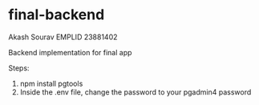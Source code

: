 # final-backend
Akash Sourav
EMPLID 23881402

Backend implementation for final app

Steps:
1. npm install pgtools
2. Inside the .env file, change the password to your pgadmin4 password
